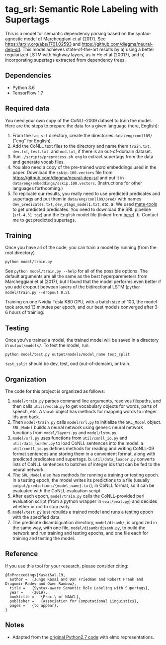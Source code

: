 # tag_srl: Semantic Role Labeling with Supertags

This is a model for semantic dependency parsing based on the syntax-agnostic model of Marcheggiani et al (2017). See https://arxiv.org/abs/1701.02593 and https://github.com/diegma/neural-dep-srl. This model achieves state-of-the-art results by a) using a better regularized LSTM with highway layers, as in He et al (20017), and b) incorporating supertags extracted from dependency trees.

## Dependencies

* Python 3.6
* TensorFlow 1.7

## Required data

You need your own copy of the CoNLL-2009 dataset to train the model. Here are the steps to prepare the data for a given language (here, English):
1. From the `tag_srl` directory, create the directories `data/eng/conll09/` ("eng" for English).
2. Add the CoNLL text files to the directory and name them `train.txt`, `dev.txt`, `test.txt`, and `ood.txt`, if there is an out-of-domain dataset.
3. Run `./scripts/preprocess.sh eng` to extract supertags from the data and generate vocab files.
4. You also need a copy of the pre-trained word embeddings used in the paper. Download the `sskip.100.vectors` file from https://github.com/diegma/neural-dep-srl and put it in `data/eng/embeddings/sskip.100.vectors`. (Instructions for other languages forthcoming.)
5. To replicate our results, you really need to use predicted predicates and supertags and put them in `data/eng/conll09/pred/` with names	`dev_predicates.txt`, `dev_stags_model1.txt`, etc.
  a. We used [mate-tools](https://code.google.com/archive/p/mate-tools/wikis/ParserAndModels.wiki) to get predicted predicates. You need to download the SRL pipeline (`srl-4.31.tgz`) and the English model file (linked from [here](https://code.google.com/archive/p/mate-tools/wikis/Models.wiki)).
	b. Contact me to get predicted supertags.


## Training

Once you have all of the code, you can train a model by running (from the root directory)
```
python model/train.py
```
See `python model/train.py --help` for all of the possible options. The default arguments are all the same as the best hyperparemeters from Marcheggiani et al (2017), but I found that the model performs even better if you add dropout between layers of the bidirectional LSTM (`python model/train.py --dropout 0.5`).

Training on one Nvidia Tesla K80 GPU, with a batch size of 100, the model took around 13 minutes per epoch, and our best models converged after 3-6 hours of training.


## Testing

Once you've trained a model, the trained model will be saved in a directory in `output/models/`. To test the model, run
```
python model/test.py output/models/model_name test_split
```
`test_split` should be dev, test, ood (out-of-domain), or train.

## Organization

The code for this project is organized as follows:

1. `model/train.py` parses command line arguments, resolves filepaths, and then calls `utils/vocab.py` to get vocabulary objects for words, parts of speech, etc. A `Vocab` object has methods for mapping words to integer ids and back.
2. Then `model/train.py` calls `model/srl.py` to initialize the `SRL_Model` object. `SRL_Model` builds a neural network using generic neural network functions from `model/layers.py` and `model/lstm.py`.
3. `model/srl.py` uses functions from `util/conll_io.py` and `util/data_loader.py` to load CoNLL sentences into the model.
	 a. `util/conll_io.py` defines methods for reading and writing CoNLL-09 format sentences and storing them in a convenient format, along with predicted predicates and supertags.
	 b. `util/data_loader.py` converts lists of CoNLL sentences to batches of integer ids that can be fed to the neural network.
4. The `SRL_Model` also has methods for running a training or testing epoch. In a testing epoch, the model writes its predictions to a file (usually `output/predictions/{model_name}.txt`), in CoNLL format, so it can be evaluated with the CoNLL evaluation script.
5. After each epoch, `model/train.py` calls the CoNLL-provided perl evaluation script (from a python wrapper in `eval/eval.py`) and decides whether or not to stop early.
6. `model/test.py` just rebuilds a trained model and runs a testing epoch with the specified data.
7. The predicate disambiguation directory, `model/disamb/`, is organized in the same way, with one file, `model/disamb/disamb.py`, to build the network and run training and testing epochs, and one file each for training and testing the model.

## Reference
If you use this tool for your research, please consider citing:
```
@InProceedings{Kasai&al.19,
  author =  {Jungo Kasai and Dan Friedman and Robert Frank and Dragomir Radev and Owen Rambow},
  title =   {Syntax-aware Semantic Role Labeling with Supertags},
  year =    {2019},  
  booktitle =   {Proc.\ of NAACL},  
  publisher =   {Association for Computational Linguistics},
  pages =   {to appear},
}
```



## Notes
- Adapted from the [original Python2.7 code](https://github.com/danfriedman0/tag_srl) with elmo representations.
